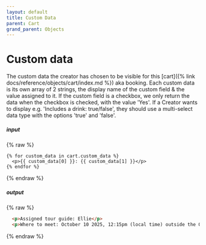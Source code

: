 ```yaml
---
layout: default
title: Custom Data
parent: Cart
grand_parent: Objects
---
```


# Custom data

The custom data the creator has chosen to be visible for this [cart]({% link docs/reference/objects/cart/index.md %}) aka booking.
Each custom data is its own array of 2 strings, the display name of the custom field & the value assigned to it. If the custom field is a checkbox, we only return the data when the checkbox is checked, with the value 'Yes'. If a Creator wants to display e.g. 'Includes a drink: true/false', they should use a multi-select data type with the options 'true' and 'false'.

##### input
{% raw %}
```liquid
{% for custom_data in cart.custom_data %}
  <p>{{ custom_data[0] }}: {{ custom_data[1] }}</p>
{% endfor %}
```
{% endraw %}

##### output
{% raw %}
```html
  <p>Assigned tour guide: Ellie</p>
  <p>Where to meet: October 10 2025, 12:15pm (local time) outside the Opera House.</p>
```
{% endraw %}
